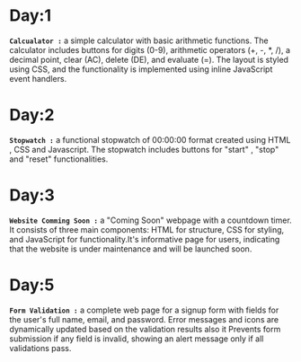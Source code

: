 # Day:1
**`Calcualator :`** a simple calculator with basic arithmetic functions. The calculator includes buttons for digits (0-9), arithmetic operators (+, -, *, /), a decimal point, clear (AC), delete (DE), and evaluate (=). The layout is styled using CSS, and the functionality is implemented using inline JavaScript event handlers.

# Day:2
**`Stopwatch :`** a functional stopwatch of 00:00:00 format created using HTML , CSS and Javascript. The stopwatch includes buttons for "start" , "stop" and "reset" functionalities. 

# Day:3 
**`Website Comming Soon :`** a "Coming Soon" webpage with a countdown timer. It consists of three main components: HTML for structure, CSS for styling, and JavaScript for functionality.It's informative page for users, indicating that the website is under maintenance and will be launched soon.

# Day:5
**`Form Validation :`** a complete web page for a signup form  with fields for the user's full name, email, and password. Error messages and icons are dynamically updated based on the validation results also it Prevents form submission if any field is invalid, showing an alert message only if all validations pass.
